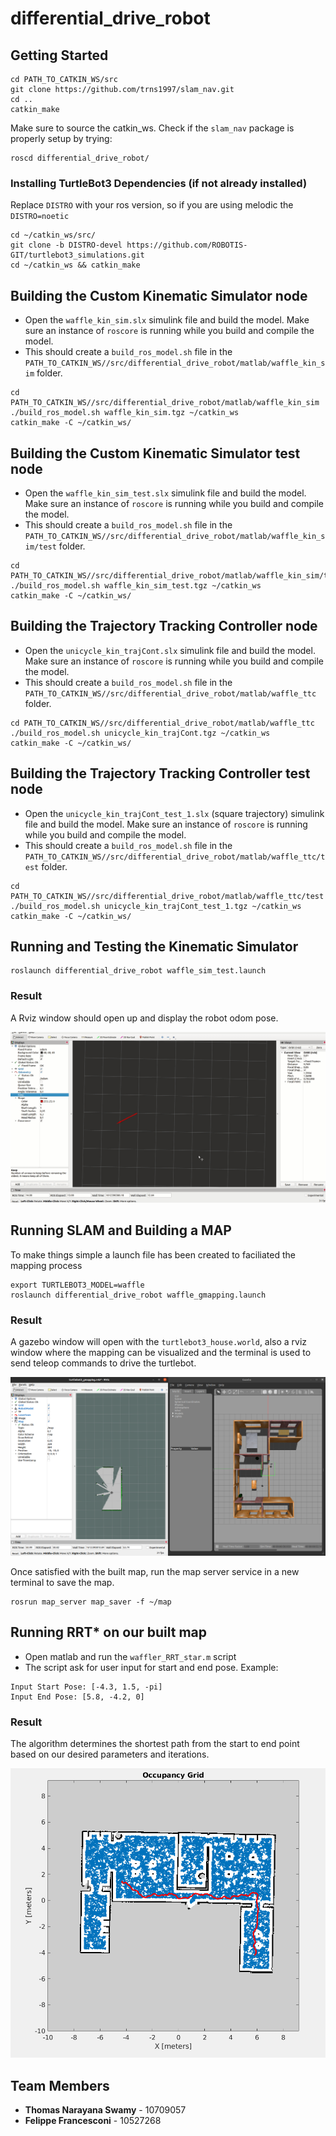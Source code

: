 # differential_drive_robot

## Getting Started
```
cd PATH_TO_CATKIN_WS/src
git clone https://github.com/trns1997/slam_nav.git
cd ..
catkin_make 
```
Make sure to source the catkin_ws. Check if the `slam_nav` package is properly setup by trying:
```
roscd differential_drive_robot/
```

### Installing TurtleBot3 Dependencies (if not already installed)
Replace `DISTRO` with your ros version, so if you are using melodic the `DISTRO=noetic`
```
cd ~/catkin_ws/src/
git clone -b DISTRO-devel https://github.com/ROBOTIS-GIT/turtlebot3_simulations.git
cd ~/catkin_ws && catkin_make
```

## Building the Custom Kinematic Simulator node
- Open the `waffle_kin_sim.slx` simulink file and build the model. Make sure an instance of `roscore` is running while you build and compile the model.
- This should create a `build_ros_model.sh` file in the `PATH_TO_CATKIN_WS//src/differential_drive_robot/matlab/waffle_kin_sim` folder.
```
cd PATH_TO_CATKIN_WS//src/differential_drive_robot/matlab/waffle_kin_sim
./build_ros_model.sh waffle_kin_sim.tgz ~/catkin_ws
catkin_make -C ~/catkin_ws/
```

## Building the Custom Kinematic Simulator test node
- Open the `waffle_kin_sim_test.slx` simulink file and build the model. Make sure an instance of `roscore` is running while you build and compile the model.
- This should create a `build_ros_model.sh` file in the `PATH_TO_CATKIN_WS//src/differential_drive_robot/matlab/waffle_kin_sim/test` folder.
```
cd PATH_TO_CATKIN_WS//src/differential_drive_robot/matlab/waffle_kin_sim/test
./build_ros_model.sh waffle_kin_sim_test.tgz ~/catkin_ws
catkin_make -C ~/catkin_ws/
```

## Building the Trajectory Tracking Controller node
- Open the `unicycle_kin_trajCont.slx` simulink file and build the model. Make sure an instance of `roscore` is running while you build and compile the model.
- This should create a `build_ros_model.sh` file in the `PATH_TO_CATKIN_WS//src/differential_drive_robot/matlab/waffle_ttc` folder.
```
cd PATH_TO_CATKIN_WS//src/differential_drive_robot/matlab/waffle_ttc
./build_ros_model.sh unicycle_kin_trajCont.tgz ~/catkin_ws
catkin_make -C ~/catkin_ws/
```

## Building the Trajectory Tracking Controller test node
- Open the `unicycle_kin_trajCont_test_1.slx` (square trajectory) simulink file and build the model. Make sure an instance of `roscore` is running while you build and compile the model.
- This should create a `build_ros_model.sh` file in the `PATH_TO_CATKIN_WS//src/differential_drive_robot/matlab/waffle_ttc/test` folder.
```
cd PATH_TO_CATKIN_WS//src/differential_drive_robot/matlab/waffle_ttc/test
./build_ros_model.sh unicycle_kin_trajCont_test_1.tgz ~/catkin_ws
catkin_make -C ~/catkin_ws/
```

## Running and Testing the Kinematic Simulator
```
roslaunch differential_drive_robot waffle_sim_test.launch
```
### Result
A Rviz window should open up and display the robot odom pose.

<img src= https://github.com/trns1997/differential_drive_robot/blob/main/media/kin_sim.gif/>

## Running SLAM and Building a MAP
To make things simple a launch file has been created to faciliated the mapping process
```
export TURTLEBOT3_MODEL=waffle
roslaunch differential_drive_robot waffle_gmapping.launch
```
### Result
A gazebo window will open with the `turtlebot3_house.world`, also a rviz window where the mapping can be visualized and the terminal is used to send teleop commands to drive the turtlebot.

<img src= https://github.com/trns1997/differential_drive_robot/blob/main/media/mapping.png/>

Once satisfied with the built map, run the map server service in a new terminal to save the map.
```
rosrun map_server map_saver -f ~/map
```

## Running RRT* on our built map
- Open matlab and run the `waffler_RRT_star.m` script
- The script ask for user input for start and end pose. Example:
```
Input Start Pose: [-4.3, 1.5, -pi]
Input End Pose: [5.8, -4.2, 0]
```
### Result
The algorithm determines the shortest path from the start to end point based on our desired parameters and iterations.

<img src= https://github.com/trns1997/differential_drive_robot/blob/main/media/rrt_star.png/>


## Team Members
* **Thomas Narayana Swamy** - 10709057
* **Felippe Francesconi** - 10527268
